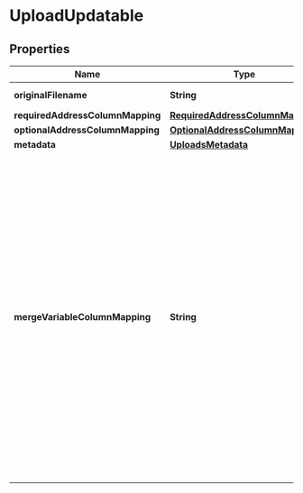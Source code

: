 

# UploadUpdatable


## Properties

| Name | Type | Description | Notes |
|------------ | ------------- | ------------- | -------------|
|**originalFilename** | **String** | Original filename provided when the upload is created. |  [optional] |
|**requiredAddressColumnMapping** | [**RequiredAddressColumnMapping**](RequiredAddressColumnMapping.md) |  |  [optional] |
|**optionalAddressColumnMapping** | [**OptionalAddressColumnMapping**](OptionalAddressColumnMapping.md) |  |  [optional] |
|**metadata** | [**UploadsMetadata**](UploadsMetadata.md) |  |  [optional] |
|**mergeVariableColumnMapping** | **String** | The mapping of column headers in your file to the merge variables present in your creative. See our &lt;a href&#x3D;\&quot;https://help.lob.com/print-and-mail/building-a-mail-strategy/campaign-or-triggered-sends/campaign-audience-guide#step-3-map-merge-variable-data-if-applicable-7\&quot; target&#x3D;\&quot;_blank\&quot;&gt;Campaign Audience Guide&lt;/a&gt; for additional details. &lt;br /&gt;If a merge variable has the same \&quot;name\&quot; as a \&quot;key\&quot; in the &#x60;requiredAddressColumnMapping&#x60; or &#x60;optionalAddressColumnMapping&#x60; objects, then they **CANNOT** have a different value in this object. If a different value is provided, then when the campaign is processing it will get overwritten with the mapped value present in the &#x60;requiredAddressColumnMapping&#x60; or &#x60;optionalAddressColumnMapping&#x60; objects. If using customized QR code redirect from the Audience file, then a &#x60;qr_code_redirect_url&#x60; must be mapped to the column header as used in the CSV. |  [optional] |



